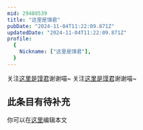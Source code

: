 ```yaml
---
mid: 29488539
title: "这里是馍君"
pubDate: "2024-11-04T11:22:09.871Z"
updatedDate: "2024-11-04T11:22:09.871Z"
profile:
  {
    Nickname: ["这里是馍君"],
  }
---
```


关注[这里是馍君](https://space.bilibili.com/29488539)谢谢喵~ 关注[这里是馍君](https://space.bilibili.com/29488539)谢谢喵~

## 此条目有待补充
你可以在[这里](https://github.com/Yuhanawa/VTuber.ICU-Content/edit/master/v/这里是馍君/index.md)编辑本文
